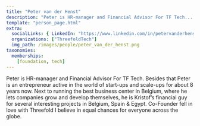 ```yaml
---
title: "Peter van der Henst"
description: "Peter is HR-manager and Financial Advisor For TF Tech...."
template: "person_page.html"
extra:
  socialLinks: { LinkedIn: "https://www.linkedin.com/in/petervanderhenst/" }
  organizations: ["ThreefoldTech"]
  img_path: /images/people/peter_van_der_henst.png
taxonomies:
  memberships:
    [foundation, tech]
---
```


Peter is HR-manager and Financial Advisor For TF Tech. Besides that Peter is an entrepreneur active in the world of start-ups and scale-ups for about 8 years now. Next to running the best business center in Belgium, where he lets companies grow and develop themselves, he is Kristof’s financial guy for several interesting projects in Belgium, Spain & Egypt. Co-Founder fell in love with Threefold I believe in equal chances for everyone across the globe.
